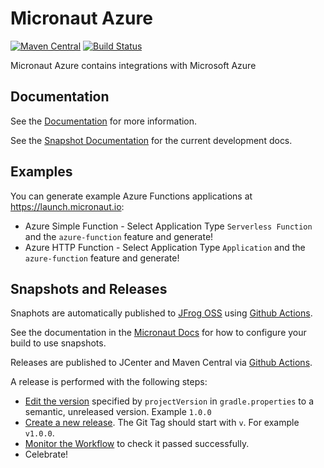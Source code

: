 # Micronaut Azure

[![Maven Central](https://img.shields.io/maven-central/v/io.micronaut.azure/micronaut-azure-function.svg?label=Maven%20Central)](https://search.maven.org/search?q=g:%22io.micronaut.azure%22%20AND%20a:%22micronaut-azure-function%22)
[![Build Status](https://github.com/micronaut-projects/micronaut-azure/workflows/Java%20CI/badge.svg)](https://github.com/micronaut-projects/micronaut-azure/actions)

Micronaut Azure contains integrations with Microsoft Azure 

## Documentation

See the [Documentation](https://micronaut-projects.github.io/micronaut-azure/1.0.x/guide/) for more information. 

See the [Snapshot Documentation](https://micronaut-projects.github.io/micronaut-azure/snapshot/guide/) for the current development docs.

## Examples

You can generate example Azure Functions applications at https://launch.micronaut.io:

* Azure Simple Function - Select Application Type `Serverless Function` and the `azure-function` feature and generate!
* Azure HTTP Function - Select Application Type `Application` and the `azure-function` feature and generate!

## Snapshots and Releases

Snaphots are automatically published to [JFrog OSS](https://oss.jfrog.org/artifactory/oss-snapshot-local/) using [Github Actions](https://github.com/micronaut-projects/micronaut-azure/actions).

See the documentation in the [Micronaut Docs](https://docs.micronaut.io/latest/guide/index.html#usingsnapshots) for how to configure your build to use snapshots.

Releases are published to JCenter and Maven Central via [Github Actions](https://github.com/micronaut-projects/micronaut-azure/actions).

A release is performed with the following steps:

- [Edit the version](https://github.com/micronaut-projects/micronaut-azure/edit/master/gradle.properties) specified by `projectVersion` in `gradle.properties` to a semantic, unreleased version. Example `1.0.0`
- [Create a new release](https://github.com/micronaut-projects/micronaut-azure/releases/new). The Git Tag should start with `v`. For example `v1.0.0`.
- [Monitor the Workflow](https://github.com/micronaut-projects/micronaut-azure/actions?query=workflow%3ARelease) to check it passed successfully.
- Celebrate!
